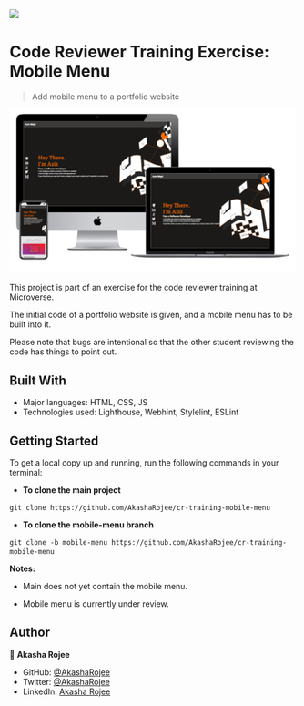 ![](https://img.shields.io/badge/Microverse-blueviolet)

# Code Reviewer Training Exercise: Mobile Menu

> Add mobile menu to a portfolio website

![screenshot](screenshot.png)

This project is part of an exercise for the code reviewer training at Microverse.

The initial code of a portfolio website is given, and a mobile menu has to be built into it.

Please note that bugs are intentional so that the other student reviewing the code has things to point out.

## Built With

- Major languages: HTML, CSS, JS
- Technologies used: Lighthouse, Webhint, Stylelint, ESLint

## Getting Started

To get a local copy up and running, run the following commands in your terminal:

* **To clone the main project**
```
git clone https://github.com/AkashaRojee/cr-training-mobile-menu
```

* **To clone the mobile-menu branch**
```
git clone -b mobile-menu https://github.com/AkashaRojee/cr-training-mobile-menu
```

**Notes:**

* Main does not yet contain the mobile menu.

* Mobile menu is currently under review.

## Author

👤 **Akasha Rojee**

- GitHub: [@AkashaRojee](https://github.com/AkashaRojee)
- Twitter: [@AkashaRojee](https://twitter.com/AkashaRojee)
- LinkedIn: [Akasha Rojee](https://linkedin.com/in/AkashaRojee)